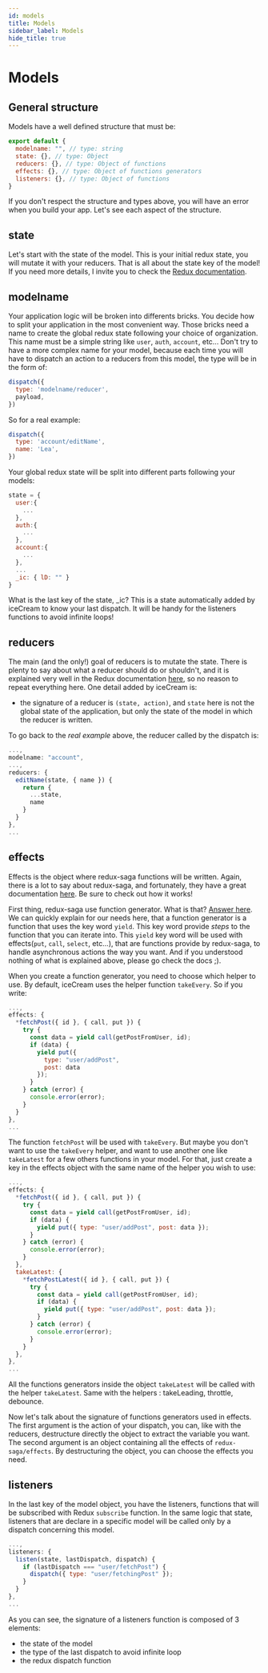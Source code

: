 ```yaml
---
id: models
title: Models
sidebar_label: Models
hide_title: true
---
```


# Models

## General structure

Models have a well defined structure that must be:

```js
export default {
  modelname: "", // type: string
  state: {}, // type: Object
  reducers: {}, // type: Object of functions
  effects: {}, // type: Object of functions generators
  listeners: {}, // type: Object of functions
}
```

If you don't respect the structure and types above, you will have an error when you build your app.
Let's see each aspect of the structure.

## state

Let's start with the state of the model. This is your initial redux state, you will mutate it with your reducers. That is all about the state key of the model! If you need more details, I invite you to check the [Redux documentation](https://redux.js.org/).

## modelname

Your application logic will be broken into differents bricks. You decide how to split your application in the most convenient way.
Those bricks need a name to create the global redux state following your choice of organization. This name must be a simple string like
`user`, `auth`, `account`, etc... Don't try to have a more complex name for your model, because each time you will have to dispatch an action
to a reducers from this model, the type will be in the form of:

```js
dispatch({
  type: 'modelname/reducer',
  payload,
})
```

So for a real example:

```js
dispatch({
  type: 'account/editName',
  name: 'Lea',
})
```

Your global redux state will be split into different parts following your models:

```js
state = {
  user:{
    ...
  },
  auth:{
    ...
  },
  account:{
    ...
  },
  ...
  _ic: { lD: "" }
}
```

What is the last key of the state, _ic? This is a state automatically added by iceCream to know your last dispatch. It will be handy for
the listeners functions to avoid infinite loops!

## reducers

The main (and the only!) goal of reducers is to mutate the state. There is plenty to say about what a reducer should do or shouldn't, and it is explained very well in the Redux documentation [here](https://redux.js.org/recipes/structuring-reducers/prerequisite-concepts#prerequisite-reducer-concepts), so no reason to repeat everything here.
One detail added by iceCream is:
  * the signature of a reducer is `(state, action)`, and `state` here is not the global state of the application, but only the state of the model in which the reducer is written.

To go back to the _real example_ above, the reducer called by the dispatch is:
```js
...,
modelname: "account",
...,
reducers: {
  editName(state, { name }) {
    return {
      ...state,
      name
    }
  }
},
...
```

## effects

Effects is the object where redux-saga functions will be written. Again, there is a lot to say about redux-saga, and fortunately, they have a great
documentation [here](https://redux-saga.js.org/). Be sure to check out how it works!

First thing, redux-saga use function generator. What is that? [Answer here](https://developer.mozilla.org/en-US/docs/Web/JavaScript/Reference/Statements/function*). We can quickly explain for our needs here, that a function generator is a function that uses the key word `yield`. This key word
provide _steps_ to the function that you can iterate into. This `yield` key word will be used with effects(`put`, `call`, `select`, etc...),
that are functions provide by redux-saga, to handle asynchronous actions the way you want. And if you understood nothing of what is explained above, please go check the docs ;).

When you create a function generator, you need to choose which helper to use. By default, iceCream uses the helper function `takeEvery`. So if you write:

```js
...,
effects: {
  *fetchPost({ id }, { call, put }) {
    try {
      const data = yield call(getPostFromUser, id);
      if (data) {
        yield put({
          type: "user/addPost",
          post: data
        });
      }
    } catch (error) {
      console.error(error);
    }
  }
},
...
```

The function `fetchPost` will be used with `takeEvery`. But maybe you don't want to use the `takeEvery` helper, and want to use another one like `takeLatest` for a few others functions in your model. For that, just create a key in the effects object with the same name of the helper you wish to use:

```js
...,
effects: {
  *fetchPost({ id }, { call, put }) {
    try {
      const data = yield call(getPostFromUser, id);
      if (data) {
        yield put({ type: "user/addPost", post: data });
      }
    } catch (error) {
      console.error(error);
    }
  },
  takeLatest: {
    *fetchPostLatest({ id }, { call, put }) {
      try {
        const data = yield call(getPostFromUser, id);
        if (data) {
          yield put({ type: "user/addPost", post: data });
        }
      } catch (error) {
        console.error(error);
      }
    }
  },
},
...
```

All the functions generators inside the object `takeLatest` will be called with the helper `takeLatest`. Same with the helpers : takeLeading, throttle,  debounce.

Now let's talk about the signature of functions generators used in effects. The first argument is the action of your dispatch, you can, like with the reducers, destructure directly the object to extract the variable you want. The second argument is an object containing all the effects of `redux-saga/effects`. By destructuring the object, you can choose the effects you need.

## listeners

In the last key of the model object, you have the listeners, functions that will be subscribed with Redux `subscribe` function.
In the same logic that state, listeners that are declare in a specific model will be called only by a dispatch concerning this model.

```js
...,
listeners: {
  listen(state, lastDispatch, dispatch) {
    if (lastDispatch === "user/fetchPost") {
      dispatch({ type: "user/fetchingPost" });
    }
  }
},
...
```

As you can see, the signature of a listeners function is composed of 3 elements:
  * the state of the model
  * the type of the last dispatch to avoid infinite loop
  * the redux dispatch function
